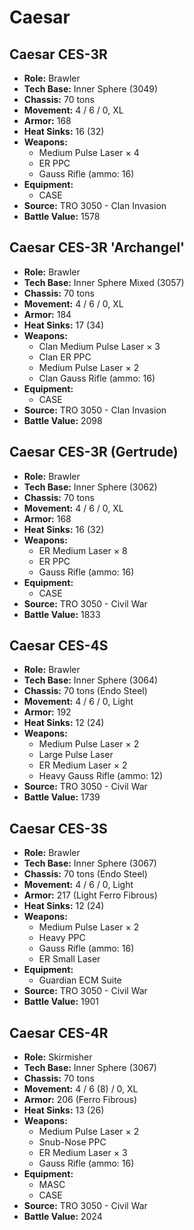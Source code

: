 # Caesar
## Caesar CES-3R
- **Role:** Brawler
- **Tech Base:** Inner Sphere (3049)
- **Chassis:** 70 tons
- **Movement:** 4 / 6 / 0, XL
- **Armor:** 168
- **Heat Sinks:** 16 (32)
- **Weapons:**
  - Medium Pulse Laser × 4
  - ER PPC
  - Gauss Rifle (ammo: 16)
- **Equipment:**
  - CASE
- **Source:** TRO 3050 - Clan Invasion
- **Battle Value:** 1578

## Caesar CES-3R 'Archangel'
- **Role:** Brawler
- **Tech Base:** Inner Sphere Mixed (3057)
- **Chassis:** 70 tons
- **Movement:** 4 / 6 / 0, XL
- **Armor:** 184
- **Heat Sinks:** 17 (34)
- **Weapons:**
  - Clan Medium Pulse Laser × 3
  - Clan ER PPC
  - Medium Pulse Laser × 2
  - Clan Gauss Rifle (ammo: 16)
- **Equipment:**
  - CASE
- **Source:** TRO 3050 - Clan Invasion
- **Battle Value:** 2098

## Caesar CES-3R (Gertrude)
- **Role:** Brawler
- **Tech Base:** Inner Sphere (3062)
- **Chassis:** 70 tons
- **Movement:** 4 / 6 / 0, XL
- **Armor:** 168
- **Heat Sinks:** 16 (32)
- **Weapons:**
  - ER Medium Laser × 8
  - ER PPC
  - Gauss Rifle (ammo: 16)
- **Equipment:**
  - CASE
- **Source:** TRO 3050 - Civil War
- **Battle Value:** 1833

## Caesar CES-4S
- **Role:** Brawler
- **Tech Base:** Inner Sphere (3064)
- **Chassis:** 70 tons (Endo Steel)
- **Movement:** 4 / 6 / 0, Light
- **Armor:** 192
- **Heat Sinks:** 12 (24)
- **Weapons:**
  - Medium Pulse Laser × 2
  - Large Pulse Laser
  - ER Medium Laser × 2
  - Heavy Gauss Rifle (ammo: 12)
- **Source:** TRO 3050 - Civil War
- **Battle Value:** 1739

## Caesar CES-3S
- **Role:** Brawler
- **Tech Base:** Inner Sphere (3067)
- **Chassis:** 70 tons (Endo Steel)
- **Movement:** 4 / 6 / 0, Light
- **Armor:** 217 (Light Ferro Fibrous)
- **Heat Sinks:** 12 (24)
- **Weapons:**
  - Medium Pulse Laser × 2
  - Heavy PPC
  - Gauss Rifle (ammo: 16)
  - ER Small Laser
- **Equipment:**
  - Guardian ECM Suite
- **Source:** TRO 3050 - Civil War
- **Battle Value:** 1901

## Caesar CES-4R
- **Role:** Skirmisher
- **Tech Base:** Inner Sphere (3067)
- **Chassis:** 70 tons
- **Movement:** 4 / 6 (8) / 0, XL
- **Armor:** 206 (Ferro Fibrous)
- **Heat Sinks:** 13 (26)
- **Weapons:**
  - Medium Pulse Laser × 2
  - Snub-Nose PPC
  - ER Medium Laser × 3
  - Gauss Rifle (ammo: 16)
- **Equipment:**
  - MASC
  - CASE
- **Source:** TRO 3050 - Civil War
- **Battle Value:** 2024

